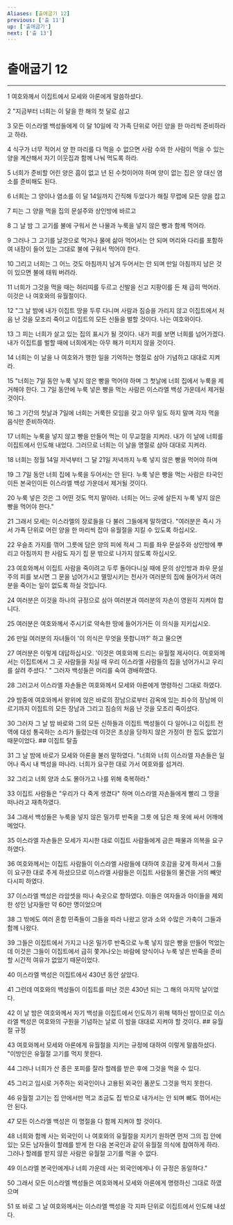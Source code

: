 ```yaml
---
Aliases: [출애굽기 12]
previous: ['출 11']
up: ['출애굽기']
next: ['출 13']
---
```

# 출애굽기 12

***


1 여호와께서 이집트에서 모세와 아론에게 말씀하셨다. 

2 "지금부터 너희는 이 달을 한 해의 첫 달로 삼고 

3 모든 이스라엘 백성들에게 이 달 10일에 각 가족 단위로 어린 양을 한 마리씩 준비하라고 하라. 

4 식구가 너무 적어서 양 한 마리를 다 먹을 수 없으면 사람 수와 한 사람이 먹을 수 있는 양을 계산해서 자기 이웃집과 함께 나눠 먹도록 하라. 

5 너희가 준비할 어린 양은 흠이 없고 년 된 수컷이어야 하며 양이 없는 집은 양 대신 염소를 준비해도 된다. 

6 너희는 그 양이나 염소를 이 달 14일까지 간직해 두었다가 해질 무렵에 모든 양을 잡고 

7 피는 그 양을 먹을 집의 문설주와 상인방에 바르고 

8 그 날 밤 그 고기를 불에 구워서 쓴 나물과 누룩을 넣지 않은 빵과 함께 먹어라. 

9 그러나 그 고기를 날것으로 먹거나 물에 삶아 먹어서는 안 되며 머리와 다리를 포함하여 내장이 들어 있는 그대로 불에 구워서 먹어야 한다. 

10 그리고 너희는 그 어느 것도 아침까지 남겨 두어서는 안 되며 만일 아침까지 남은 것이 있으면 불에 태워 버려라. 

11 너희가 그것을 먹을 때는 허리띠를 두르고 신발을 신고 지팡이를 든 채 급히 먹어라. 이것은 나 여호와의 유월절이다. 

12 "그 날 밤에 내가 이집트 땅을 두루 다니며 사람과 짐승을 가리지 않고 이집트에서 처음 난 것을 모조리 죽이고 이집트의 모든 신들을 벌할 것이다. 나는 여호와이다. 

13 그 피는 너희가 살고 있는 집의 표시가 될 것이다. 내가 피를 보면 너희를 넘어가겠다. 내가 이집트를 벌할 때에 너희에게는 아무 해가 미치지 않을 것이다. 

14 너희는 이 날을 나 여호와가 행한 일을 기억하는 명절로 삼아 기념하고 대대로 지켜라. 

15 "너희는 7일 동안 누룩 넣지 않은 빵을 먹어야 하며 그 첫날에 너희 집에서 누룩을 제거해야 한다. 그 7일 동안에 누룩 넣은 빵을 먹는 사람은 이스라엘 백성 가운데서 제거될 것이다. 

16 그 기간의 첫날과 7일에 너희는 거룩한 모임을 갖고 아무 일도 하지 말며 각자 먹을 음식만 준비하여라. 

17 너희는 누룩을 넣지 않고 빵을 만들어 먹는 이 무교절을 지켜라. 내가 이 날에 너희를 이집트에서 인도해 내었다. 그러므로 너희는 이 날을 명절로 삼아 대대로 지켜라. 

18 너희는 정월 14일 저녁부터 그 달 21일 저녁까지 누룩 넣지 않은 빵을 먹어야 하며 

19 그 7일 동안 너희 집에 누룩을 두어서는 안 된다. 누룩 넣은 빵을 먹는 사람은 타국인이든 본국인이든 이스라엘 백성 가운데서 제거될 것이다. 

20 누룩 넣은 것은 그 어떤 것도 먹지 말아라. 너희는 어느 곳에 살든지 누룩 넣지 않은 빵을 먹어야 한다." 

21 그래서 모세는 이스라엘의 장로들을 다 불러 그들에게 말하였다. "여러분은 즉시 가서 가족 단위로 어린 양을 한 마리씩 잡아 유월절을 지킬 수 있도록 하십시오. 

22 우슬초 가지를 꺾어 그릇에 담은 양의 피에 적셔 그 피를 좌우 문설주와 상인방에 뿌리고 아침까지 한 사람도 자기 집 문 밖으로 나가지 않도록 하십시오. 

23 여호와께서 이집트 사람을 죽이려고 두루 돌아다니실 때에 문의 상인방과 좌우 문설주의 피를 보시면 그 문을 넘어가시고 멸망시키는 천사가 여러분의 집에 들어가서 여러분을 죽이는 일이 없도록 하실 것입니다. 

24 여러분은 이것을 하나의 규정으로 삼아 여러분과 여러분의 자손이 영원히 지켜야 합니다. 

25 여러분은 여호와께서 주시기로 약속한 땅에 들어가거든 이 의식을 지키십시오. 

26 만일 여러분의 자녀들이 '이 의식은 무엇을 뜻합니까?' 하고 물으면 

27 여러분은 이렇게 대답하십시오. '이것은 여호와께 드리는 유월절 제사이다. 여호와께서는 이집트에서 그 곳 사람들을 치실 때 우리 이스라엘 사람들의 집을 넘어가시고 우리를 살려 주셨다.' " 그러자 백성들은 머리를 숙여 경배하였다. 

28 그러고서 이스라엘 자손들은 여호와께서 모세와 아론에게 명령하신 그대로 하였다. 

29 밤중에 여호와께서 왕위에 앉은 바로의 장남으로부터 감옥에 있는 죄수의 장남에 이르기까지 이집트의 모든 장남과 그리고 짐승의 처음 난 것을 모조리 죽이셨다. 

30 그러자 그 날 밤 바로와 그의 모든 신하들과 이집트 백성들이 다 일어나고 이집트 전역에 대성 통곡하는 소리가 들렸는데 이것은 초상을 당하지 않은 가정이 한 집도 없었기 때문이었다. ## 이집트 탈출 

31 그 날 밤에 바로가 모세와 아론을 불러 말하였다. "너희와 너희 이스라엘 자손들은 일어나 즉시 내 백성을 떠나라. 너희가 요구한 대로 가서 여호와를 섬겨라. 

32 그리고 너희 양과 소도 몰아가고 나를 위해 축복하라." 

33 이집트 사람들은 "우리가 다 죽게 생겼다" 하며 이스라엘 자손들에게 빨리 그 땅을 떠나라고 재촉하였다. 

34 그래서 백성들은 누룩을 넣지 않은 밀가루 반죽을 그릇 에 담은 채 옷에 싸서 어깨에 메었다. 

35 이스라엘 자손들은 모세가 지시한 대로 이집트 사람들에게 금은 패물과 의복을 요구하였다. 

36 여호와께서는 이집트 사람들이 이스라엘 사람들에 대하여 호감을 갖게 하셔서 그들이 요구한 대로 주게 하셨으므로 이스라엘 사람들은 이집트 사람들의 물건을 거의 빼앗다시피 하였다. 

37 이스라엘 백성은 라암셋을 떠나 숙곳으로 향하였다. 이들은 여자들과 아이들을 제외한 성인 남자들만 약 60만 명이었으며 

38 그 밖에도 여러 혼합 민족들이 그들을 따라 나왔고 양과 소와 수많은 가축이 그들과 함께 나왔다. 

39 그들은 이집트에서 가지고 나온 밀가루 반죽으로 누룩 넣지 않은 빵을 만들어 먹었는데 이것은 그들이 이집트에서 급히 쫓겨나오는 바람에 양식이나 누룩 넣은 반죽을 준비할 시간적 여유가 없었기 때문이었다. 

40 이스라엘 백성은 이집트에서 430년 동안 살았다. 

41 그런데 여호와의 백성들이 이집트를 떠난 것은 430년 되는 그 해의 마지막 날이었다. 

42 이 날 밤은 여호와께서 자기 백성을 이집트에서 인도하기 위해 택하신 밤이므로 이스라엘 백성은 여호와의 구원을 기념하는 날로 이 밤을 대대로 지켜야 할 것이다. ## 유월절 규정 

43 여호와께서 모세와 아론에게 유월절을 지키는 규정에 대하여 이렇게 말씀하셨다. "이방인은 유월절 고기를 먹지 못한다. 

44 그러나 너희가 산 종은 포피를 잘라 할례를 받은 후에 그것을 먹을 수 있다. 

45 그리고 임시로 거주하는 외국인이나 고용된 외국인 품꾼도 그것을 먹지 못한다. 

46 유월절 고기는 집 안에서만 먹고 조금도 집 밖으로 내가서는 안 되며 뼈도 꺾어서는 안 된다. 

47 모든 이스라엘 백성은 이 명절을 다 함께 지켜야 할 것이다. 

48 너희와 함께 사는 외국인이 나 여호와의 유월절을 지키기 원하면 먼저 그의 집 안에 있는 모든 남자들이 할례를 받게 한 다음 본국인과 같이 유월절 의식에 참여하게 하라. 그러나 할례를 받지 않은 사람은 유월절 고기를 먹을 수 없다. 

49 이스라엘 본국인에게나 너희 가운데 사는 외국인에게나 이 규정은 동일하다." 

50 그래서 모든 이스라엘 백성들은 여호와께서 모세와 아론에게 명령하신 그대로 하였으며 

51 또 바로 그 날 여호와께서는 이스라엘 백성을 각 지파 단위로 이집트에서 인도해 내셨다.
